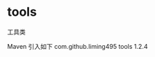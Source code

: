 # tools
工具类

Maven 引入如下
            <dependency>
                <groupId>com.github.liming495</groupId>
                <artifactId>tools</artifactId>
                <version>1.2.4</version>
            </dependency>
